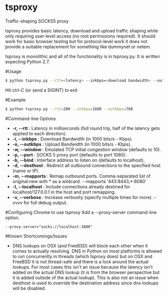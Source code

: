 # tsproxy
Traffic-shaping SOCKS5 proxy

tsproxy provides basic latency, download and upload traffic shaping while only requiring user-level access (no root permissions required).  It should work for basic browser testing but for protocol-level work it does not provide a suitable replacement for something like dummynet or netem.

tsproxy is monolithic and all of the functionality is in tsproxy.py.  It is written expecting Python 2.7.

#Usage
```bash
$ python tsproxy.py --rtt=<latency> --inkbps=<download bandwidth> --outkbps=<upload bandwidth>
```
Hit ctrl-C (or send a SIGINT) to exit

#Example
```bash
$ python tsproxy.py --rtt=200 --inkbps=1600 --outkbps=768
```

#Command-line Options
* **-r, --rtt** : Latency in milliseconds (full round trip, half of the latency gets applied to each direction).
* **-i, --inkbps** : Download Bandwidth (in 1000 bits/s - Kbps).
* **-o, --outkbps** : Upload Bandwidth (in 1000 bits/s - Kbps).
* **-w, --window** : Emulated TCP initial congestion window (defaults to 10).
* **-p, --port** : SOCKS 5 proxy port (defaults to port 1080).
* **-b, --bind** : Interface address to listen on (defaults to localhost).
* **-d, --desthost** : Redirect all outbound connections to the specified host (name or IP).
* **-m, --mapports** : Remap outbound ports. Comma-separated list of original:new with * as a wildcard. --mapports '443:8443,*:8080'
* **-l, --localhost** : Include connections already destined for localhost/127.0.0.1 in the host and port remapping.
* **-v, --verbose** : Increase verbosity (specify multiple times for more). -vvvv for full debug output.

#Configuring Chrome to use tsproxy
Add a --proxy-server command-line option.
```
--proxy-server="socks://localhost:1080"
```

#Known Shortcomings/Issues
* DNS lookups on OSX (and FreeBSD) will block each other when it comes to actually resolving.  DNS in Python on most platforms is allowed to run concurrently in threads (which tsproxy does) but on OSX and FreeBSD it is not thread-safe and there is a lock around the actual lookups.  For most cases this isn't an issue because the latency isn't added on the actual DNS lookup (it is from the browser perspective but it is added outside of the actual lookup). This is also not an issue when desthost is used to override the destination address since dns lookups will be disabled.
